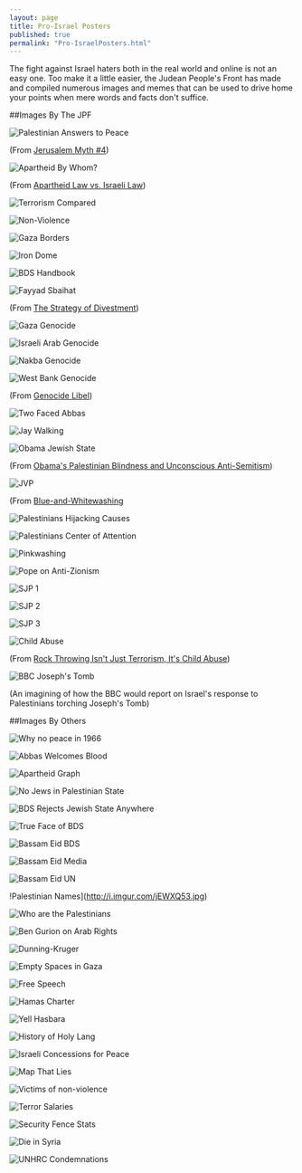 ```yaml
---
layout: page
title: Pro-Israel Posters
published: true
permalink: "Pro-IsraelPosters.html"
---
```


The fight against Israel haters both in the real world and online is not an easy one. Too make it a little easier, the Judean People's Front has made and compiled numerous images and memes that can be used to drive home your points when mere words and facts don't suffice.

##Images By The JPF

![Palestinian Answers to Peace](http://i.imgur.com/Z7TjYCJ.jpg)

(From [Jerusalem Myth #4](http://judeanpf.com/2015/04/30/Jerusalem-Myth-04/))

![Apartheid By Whom?](http://i.imgur.com/vWJLLH4.jpg)

(From [Apartheid Law vs. Israeli Law](http://judeanpf.com/2015/07/27/Apartheid-Law-vs-Israeli-Law/))

![Terrorism Compared](http://i.imgur.com/RNaA9n3.jpg)

![Non-Violence](http://i.imgur.com/FNe753K.jpg)

![Gaza Borders](http://i.imgur.com/TRoESmP.jpg)

![Iron Dome](http://i.imgur.com/zA00CeJ.jpg)

![BDS Handbook](http://i.imgur.com/Wb3jkCB.jpg)

![Fayyad Sbaihat](http://i.imgur.com/fSW5dkY.jpg)

(From [The Strategy of Divestment](http://judeanpf.com/2015/11/11/Strategy-Of-Divestment/))

![Gaza Genocide](http://i.imgur.com/0tLtsoR.jpg)

![Israeli Arab Genocide](http://i.imgur.com/VY9lvGH.jpg)

![Nakba Genocide](http://i.imgur.com/n7ltIhR.jpg)

![West Bank Genocide](http://i.imgur.com/MjICGH6.jpg)

(From [Genocide Libel](http://judeanpf.com/2015/06/11/Genocide-Libel/))

![Two Faced Abbas](http://i.imgur.com/q209g8y.jpg)

![Jay Walking](http://i.imgur.com/ifxrX9O.jpg)

![Obama Jewish State](http://i.imgur.com/AEahXey.jpg)

(From [Obama's Palestinian Blindness and Unconscious Anti-Semitism](http://judeanpf.com/2015/06/17/Obama's-Palestinian-Blindness-and-Unconscious-Anti-Semitism/))

![JVP](http://i.imgur.com/mAaC9lx.jpg)

(From [Blue-and-Whitewashing](http://judeanpf.com/2015/03/02/blue-and-whitewashing/)

![Palestinians Hijacking Causes](http://i.imgur.com/E1f5Raw.jpg)

![Palestinians Center of Attention](http://i.imgur.com/bVSiUCU.jpg)

![Pinkwashing](http://i.imgur.com/GIozJOS.jpg)

![Pope on Anti-Zionism](http://i.imgur.com/J4S6CRt.jpg)

![SJP 1](http://i.imgur.com/QyxiN5Z.jpg)

![SJP 2](http://i.imgur.com/Xld5ZfC.jpg)

![SJP 3](http://i.imgur.com/KI8rikb.jpg)

![Child Abuse](http://i.imgur.com/bvPANLb.jpg)

(From [Rock Throwing Isn't Just Terrorism, It's Child Abuse](http://judeanpf.com/2015/09/03/Rock-Throwing/))

![BBC Joseph's Tomb](http://i.imgur.com/kWZxETn.jpg)

(An imagining of how the BBC would report on Israel's response to Palestinians torching Joseph's Tomb)



##Images By Others

![Why no peace in 1966](http://i.imgur.com/q9DJzJm.jpg)

![Abbas Welcomes Blood](http://i.imgur.com/AtlgC4Q.jpg)

![Apartheid Graph](http://i.imgur.com/zXsA0A3.jpg)

![No Jews in Palestinian State](http://i.imgur.com/3KXTYeK.jpg)

![BDS Rejects Jewish State Anywhere](http://i.imgur.com/qKdcuTe.png)

![True Face of BDS](http://i.imgur.com/sqGXt3w.jpg)

![Bassam Eid BDS](http://i.imgur.com/moaXyOG.jpg)

![Bassam Eid Media](http://i.imgur.com/oz4LJd4.jpg)

![Bassam Eid UN](http://i.imgur.com/aYDsAFi.jpg)

!Palestinian Names](http://i.imgur.com/jEWXQ53.jpg)

![Who are the Palestinians](http://i.imgur.com/Kmh6568.jpg)

![Ben Gurion on Arab Rights](http://i.imgur.com/mUQBlrh.jpg)

![Dunning-Kruger](http://i.imgur.com/ESbXvyB.jpg)

![Empty Spaces in Gaza](http://i.imgur.com/U1c8iQg.jpg)

![Free Speech](http://i.imgur.com/0Ua0uEY.png)

![Hamas Charter](http://i.imgur.com/65E6JUk.jpg)

![Yell Hasbara](http://i.imgur.com/La9qodm.jpg)

![History of Holy Lang](http://i.imgur.com/VYPlnv0.jpg)

![Israeli Concessions for Peace](http://i.imgur.com/B3hPTF8.jpg)

![Map That Lies](http://i.imgur.com/5kRp7ee.jpg)

![Victims of non-violence](http://i.imgur.com/7xgzy0i.png)

![Terror Salaries](http://i.imgur.com/xEv5qAW.png)

![Security Fence Stats](http://i.imgur.com/8uKxr2U.jpg)

![Die in Syria](http://i.imgur.com/LkBax1D.jpg)

![UNHRC Condemnations](http://i.imgur.com/EEjOWbg.jpg)
